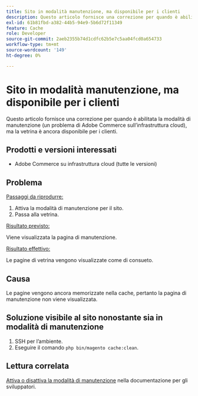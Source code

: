 ```yaml
---
title: Sito in modalità manutenzione, ma disponibile per i clienti
description: Questo articolo fornisce una correzione per quando è abilitata la modalità di manutenzione (un problema di Adobe Commerce sull’infrastruttura cloud), ma la vetrina è ancora disponibile per i clienti.
exl-id: 61b81fbd-a382-44b5-94e9-5b6d72f11349
feature: Cache
role: Developer
source-git-commit: 2aeb2355b74d1cdfc62b5e7c5aa04fcd0a654733
workflow-type: tm+mt
source-wordcount: '149'
ht-degree: 0%

---
```


# Sito in modalità manutenzione, ma disponibile per i clienti

Questo articolo fornisce una correzione per quando è abilitata la modalità di manutenzione (un problema di Adobe Commerce sull’infrastruttura cloud), ma la vetrina è ancora disponibile per i clienti.

## Prodotti e versioni interessati

* Adobe Commerce su infrastruttura cloud (tutte le versioni)

## Problema

<u>Passaggi da riprodurre:</u>

1. Attiva la modalità di manutenzione per il sito.
1. Passa alla vetrina.

<u>Risultato previsto:</u>

Viene visualizzata la pagina di manutenzione.

<u>Risultato effettivo:</u>

Le pagine di vetrina vengono visualizzate come di consueto.

## Causa

Le pagine vengono ancora memorizzate nella cache, pertanto la pagina di manutenzione non viene visualizzata.

## Soluzione visibile al sito nonostante sia in modalità di manutenzione

1. SSH per l’ambiente.
1. Eseguire il comando `php bin/magento cache:clean`.

## Lettura correlata

[Attiva o disattiva la modalità di manutenzione](https://experienceleague.adobe.com/it/docs/commerce-operations/installation-guide/tutorials/maintenance-mode) nella documentazione per gli sviluppatori.

